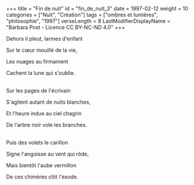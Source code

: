 +++
title = "Fin de nuit"
id = "fin_de_nuit_3"
date = 1997-02-12
weight = 10
categories = ["Nuit", "Création"]
tags = ["ombres et lumières", "philosophie", "1997"]
verseLength = 8
LastModifierDisplayName = "Barbara Post - Licence CC BY-NC-ND 4.0"
+++

Dehors il pleut, larmes d'enfant

Sur le cœur mouillé de la vie,

Les nuages au firmament

Cachent la lune qui s'oublie.

 \
Sur les pages de l'écrivain

S'agitent autant de nuits blanches,

Et l'heure indue au ciel chagrin

De l'arbre noir vole les branches.

 \
Puis des volets le carillon

Signe l'angoisse au vent qui rôde,

Mais bientôt l'aube vermillon

De ces chimères clôt l'exode.
